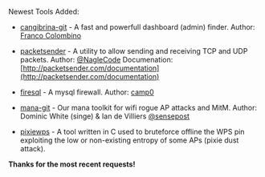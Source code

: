 Newest Tools Added:

* [cangibrina-git](https://github.com/fnk0c/cangibrina) -  A fast and powerfull dashboard (admin) finder. Author: [Franco Colombino](franco.c.colombino@gmail.com)

* [packetsender](http://packetsender.com/) - A utility to allow sending and receiving TCP and UDP packets. Author: [@NagleCode](https://twitter.com/NagleCode) Documenation: [http://packetsender.com/documentation](http://packetsender.com/documentation)

* [firesql](https://bitbucket.org/camp0/firesql) - A mysql firewall. Author: [camp0](https://bitbucket.org/camp0/)

* [mana-git](https://github.com/sensepost/mana) - Our mana toolkit for wifi rogue AP attacks and MitM. Author: Dominic White (singe) & Ian de Villiers [@sensepost](https://twitter.com/sensepost)

* [pixiewps](https://github.com/wiire/pixiewps) - A tool written in C used to bruteforce offline the WPS pin exploiting the low or non-existing entropy of some APs (pixie dust attack).

**Thanks for the most recent requests!**
